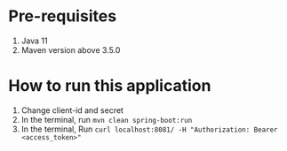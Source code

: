 # Pre-requisites
1. Java 11
2. Maven version above 3.5.0

# How to run this application
1. Change client-id and secret
2. In the terminal, run `mvn clean spring-boot:run`
3. In the terminal, Run `curl localhost:8081/ -H "Authorization: Bearer <access_token>"`